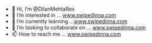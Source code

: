 - 👋 Hi, I’m @DilanMehtaRev
- 👀 I’m interested in ... www.swipedinna.com
- 🌱 I’m currently learning ...www.swipedinna.com
- 💞️ I’m looking to collaborate on ... www.swipedinna.com
- 📫 How to reach me ... www.swipedinna.com

<!---
www.swipedinna.com
--->
